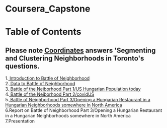 # Coursera_Capstone
# Table of Contents
## Please note <a href="https://github.com/Csillag61/Coursera_Capstone/blob/master/Coordinates.ipynb">Coordinates</a> answers 'Segmenting and Clustering Neighborhoods in Toronto's questions. 
<p>1.<a href="https://github.com/Csillag61/Coursera_Capstone/blob/master/Introduction%20to%20Battle%20of%20Neighborhoods%20.ipynb"> Introduction to Battle of Neighborhood</a><br>
2.<a href="https://github.com/Csillag61/Coursera_Capstone/blob/master/Data%20to%20use%20in%20Battle%20of%20Neighborhoods%20.ipynb"> Data to Battle of Neighborhood</a><br>
3.<a href="https://github.com/Csillag61/Coursera_Capstone/blob/master/UsHungarianPopulataion.ipynb"> Battle of the Neiborhood Part 1/US Hungarian Population today </a><br>
4.<a href="https://github.com/Csillag61/Coursera_Capstone/blob/master/covidUS-short.ipynb"> Battle of the Neiborhood Part 2/covidUS</a><br>
5.<a href="https://github.com/Csillag61/Coursera_Capstone/blob/master/The%20Battle%20of%20Neighborhoods%20(Week%202).ipynb"> Battle of Neighborhood Part 3/Opening a Hungarian Restaurant  in a Hungarian Neighborhoods somewhere in North America</a></br>
6.Report on Battle of Neighborhood Part 3/Opening a Hungarian Restaurant  in a Hungarian Neighborhoods somewhere in North America<br>
7.Presentation</p>
